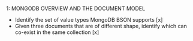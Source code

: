 1: MONGODB OVERVIEW AND THE DOCUMENT MODEL

- Identify the set of value types MongoDB BSON supports [x]
- Given three documents that are of different shape, identify which can co-exist in the same collection [x]

